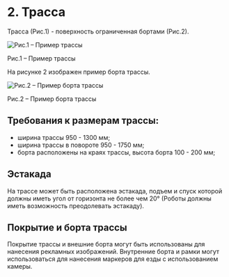 # 2. Трасса

Трасса (Рис.1) - поверхность ограниченная бортами (Рис.2).

![Рис.1 – Пример трассы](../images/2-1.jpg)

Рис.1 – Пример трассы

На рисунке 2 изображен пример борта трассы.

![Рис.2 – Пример борта трассы](../images/2-2.jpg)

Рис.2 – Пример борта трассы


## Требования к размерам трассы:
- ширина трассы 950 - 1300 мм;
- ширина трассы в повороте 950 - 1750 мм;
- борта расположены на краях трассы, высота борта 100 - 200 мм;


## Эстакада

На трассе может быть расположена эстакада, подъем и спуск которой должны иметь угол от горизонта не более чем 20° (Роботы должны иметь возможность преодолевать эстакаду).

## Покрытие и борта трассы

Покрытие трассы и внешние борта могут быть использованы для нанесения рекламных изображений.
Внутренние борта и рамки могут использоваться для нанесения маркеров для езды с использованием камеры.
